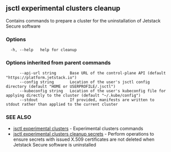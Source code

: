 ## jsctl experimental clusters cleanup

Contains commands to prepare a cluster for the uninstallation of Jetstack Secure software

### Options

```
  -h, --help   help for cleanup
```

### Options inherited from parent commands

```
      --api-url string      Base URL of the control-plane API (default "https://platform.jetstack.io")
      --config string       Location of the user's jsctl config directory (default "HOME or USERPROFILE/.jsctl")
      --kubeconfig string   Location of the user's kubeconfig file for applying directly to the cluster (default "~/.kube/config")
      --stdout              If provided, manifests are written to stdout rather than applied to the current cluster
```

### SEE ALSO

* [jsctl experimental clusters](jsctl_experimental_clusters.md)	 - Experimental clusters commands
* [jsctl experimental clusters cleanup secrets](jsctl_experimental_clusters_cleanup_secrets.md)	 - Perform operations to ensure secrets with issued X.509 certificates are not deleted when Jetstack Secure software is uninstalled

